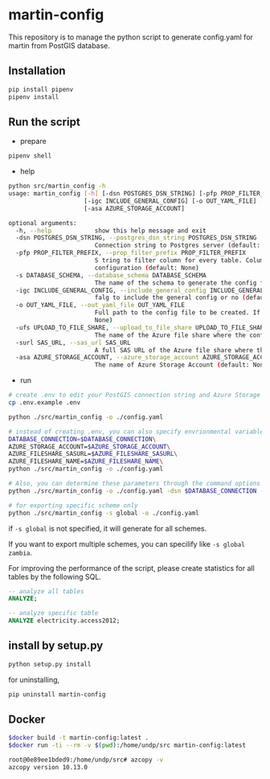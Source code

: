 # martin-config

This repository is to manage the python script to generate config.yaml for martin from PostGIS database.

## Installation

```bash
pip install pipenv
pipenv install
```

## Run the script

- prepare

```bash
pipenv shell
```

- help

```bash
python src/martin_config -h
usage: martin_config [-h] [-dsn POSTGRES_DSN_STRING] [-pfp PROP_FILTER_PREFIX] [-s DATABASE_SCHEMA]
                     [-igc INCLUDE_GENERAL_CONFIG] [-o OUT_YAML_FILE] [-ufs UPLOAD_TO_FILE_SHARE] [-surl SAS_URL]
                     [-asa AZURE_STORAGE_ACCOUNT]

optional arguments:
  -h, --help            show this help message and exit
  -dsn POSTGRES_DSN_STRING, --postgres_dsn_string POSTGRES_DSN_STRING
                        Connection string to Postgres server (default: None)
  -pfp PROP_FILTER_PREFIX, --prop_filter_prefix PROP_FILTER_PREFIX
                        S tring to filter column for every table. Column that start with this string will be added to the
                        configuration (default: None)
  -s DATABASE_SCHEMA, --database_schema DATABASE_SCHEMA
                        The name of the schema to generate the config for (default: None)
  -igc INCLUDE_GENERAL_CONFIG, --include_general_config INCLUDE_GENERAL_CONFIG
                        falg to include the general config or no (default: True)
  -o OUT_YAML_FILE, --out_yaml_file OUT_YAML_FILE
                        Full path to the config file to be created. If not supplied the YAML fill be dumped tostdout (default:
                        None)
  -ufs UPLOAD_TO_FILE_SHARE, --upload_to_file_share UPLOAD_TO_FILE_SHARE
                        The name of the Azure file share where the config will be uploaded (default: None)
  -surl SAS_URL, --sas_url SAS_URL
                        A full SAS URL of the Azure file share where the config will be uploaded (default: None)
  -asa AZURE_STORAGE_ACCOUNT, --azure_storage_account AZURE_STORAGE_ACCOUNT
                        The name of Azure Storage Account (default: None)
```

- run

```bash
# create .env to edit your PostGIS connection string and Azure Storage connection information
cp .env.example .env

python ./src/martin_config -o ./config.yaml

# instead of creating .env, you can also specify envrionmental variables directly before the command
DATABASE_CONNECTION=$DATABASE_CONNECTION\
AZURE_STORAGE_ACCOUNT=$AZURE_STORAGE_ACCOUNT\
AZURE_FILESHARE_SASURL=$AZURE_FILESHARE_SASURL\
AZURE_FILESHARE_NAME=$AZURE_FILESHARE_NAME\
python ./src/martin_config -o ./config.yaml

# Also, you can determine these parameters through the command options
python ./src/martin_config -o ./config.yaml -dsn $DATABASE_CONNECTION -ufs $AZURE_FILESHARE_NAME -surl $AZURE_FILESHARE_SASURL -asa $AZURE_STORAGE_ACCOUNT

# for exporting specific scheme only
python ./src/martin_config -s global -o ./config.yaml
```

if `-s global` is not specified, it will generate for all schemes.

If you want to export multiple schemes, you can specilify like `-s global zambia`.

For improving the performance of the script, please create statistics for all tables by the following SQL.

```sql
-- analyze all tables
ANALYZE;

-- analyze specific table
ANALYZE electricity.access2012;
```

## install by setup.py

```bash
python setup.py install
```

for uninstalling,

```bash
pip uninstall martin-config
```

## Docker

```bash
$docker build -t martin-config:latest .
$docker run -ti --rm -v $(pwd):/home/undp/src martin-config:latest

root@0e89ee1bded9:/home/undp/src# azcopy -v
azcopy version 10.13.0
```
